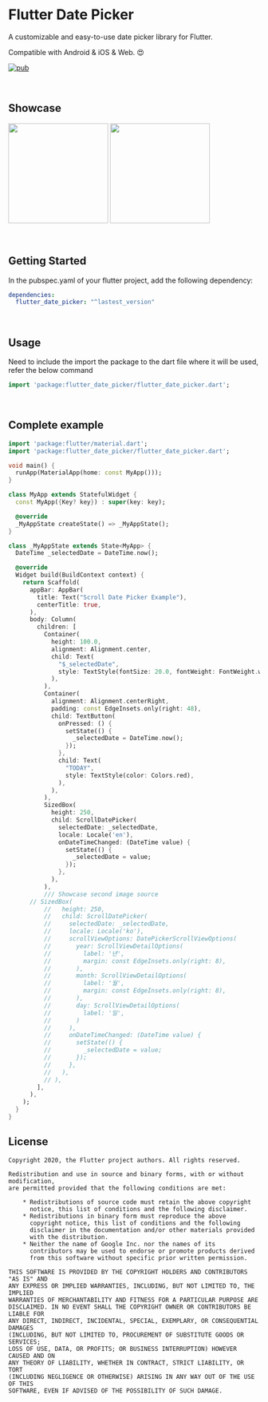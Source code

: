 # Flutter Date Picker

A customizable and easy-to-use date picker library for Flutter.

Compatible with Android & iOS & Web. :heart_eyes:

[![pub](https://img.shields.io/pub/v/flutter_date_picker)](https://pub.dev/packages/flutter_date_picker)

<br>

## Showcase

<img src = "https://user-images.githubusercontent.com/55150540/151300615-dc982927-70e7-46f6-bd4b-f9aff729a02d.gif" width = 200> <img src = "https://user-images.githubusercontent.com/55150540/151300623-de8f7cef-a6ac-492e-9293-00e8793a69c0.gif" width = 200>

<br>

## Getting Started

In the pubspec.yaml of your flutter project, add the following dependency:

```yaml
dependencies:
  flutter_date_picker: "^lastest_version"
```

<br>

## Usage

Need to include the import the package to the dart file where it will be used, refer the below command

```dart
import 'package:flutter_date_picker/flutter_date_picker.dart';
```

<br>

## Complete example

```dart
import 'package:flutter/material.dart';
import 'package:flutter_date_picker/flutter_date_picker.dart';

void main() {
  runApp(MaterialApp(home: const MyApp()));
}

class MyApp extends StatefulWidget {
  const MyApp({Key? key}) : super(key: key);

  @override
  _MyAppState createState() => _MyAppState();
}

class _MyAppState extends State<MyApp> {
  DateTime _selectedDate = DateTime.now();

  @override
  Widget build(BuildContext context) {
    return Scaffold(
      appBar: AppBar(
        title: Text("Scroll Date Picker Example"),
        centerTitle: true,
      ),
      body: Column(
        children: [
          Container(
            height: 100.0,
            alignment: Alignment.center,
            child: Text(
              "$_selectedDate",
              style: TextStyle(fontSize: 20.0, fontWeight: FontWeight.w500),
            ),
          ),
          Container(
            alignment: Alignment.centerRight,
            padding: const EdgeInsets.only(right: 48),
            child: TextButton(
              onPressed: () {
                setState(() {
                  _selectedDate = DateTime.now();
                });
              },
              child: Text(
                "TODAY",
                style: TextStyle(color: Colors.red),
              ),
            ),
          ),
          SizedBox(
            height: 250,
            child: ScrollDatePicker(
              selectedDate: _selectedDate,
              locale: Locale('en'),
              onDateTimeChanged: (DateTime value) {
                setState(() {
                  _selectedDate = value;
                });
              },
            ),
          ),
          /// Showcase second image source
      // SizedBox(
          //   height: 250,
          //   child: ScrollDatePicker(
          //     selectedDate: _selectedDate,
          //     locale: Locale('ko'),
          //     scrollViewOptions: DatePickerScrollViewOptions(
          //       year: ScrollViewDetailOptions(
          //         label: '년',
          //         margin: const EdgeInsets.only(right: 8),
          //       ),
          //       month: ScrollViewDetailOptions(
          //         label: '월',
          //         margin: const EdgeInsets.only(right: 8),
          //       ),
          //       day: ScrollViewDetailOptions(
          //         label: '일',
          //       )
          //     ),
          //     onDateTimeChanged: (DateTime value) {
          //       setState(() {
          //         _selectedDate = value;
          //       });
          //     },
          //   ),
          // ),
        ],
      ),
    );
  }
}
```

## License

```
Copyright 2020, the Flutter project authors. All rights reserved.

Redistribution and use in source and binary forms, with or without modification,
are permitted provided that the following conditions are met:

    * Redistributions of source code must retain the above copyright
      notice, this list of conditions and the following disclaimer.
    * Redistributions in binary form must reproduce the above
      copyright notice, this list of conditions and the following
      disclaimer in the documentation and/or other materials provided
      with the distribution.
    * Neither the name of Google Inc. nor the names of its
      contributors may be used to endorse or promote products derived
      from this software without specific prior written permission.

THIS SOFTWARE IS PROVIDED BY THE COPYRIGHT HOLDERS AND CONTRIBUTORS "AS IS" AND
ANY EXPRESS OR IMPLIED WARRANTIES, INCLUDING, BUT NOT LIMITED TO, THE IMPLIED
WARRANTIES OF MERCHANTABILITY AND FITNESS FOR A PARTICULAR PURPOSE ARE
DISCLAIMED. IN NO EVENT SHALL THE COPYRIGHT OWNER OR CONTRIBUTORS BE LIABLE FOR
ANY DIRECT, INDIRECT, INCIDENTAL, SPECIAL, EXEMPLARY, OR CONSEQUENTIAL DAMAGES
(INCLUDING, BUT NOT LIMITED TO, PROCUREMENT OF SUBSTITUTE GOODS OR SERVICES;
LOSS OF USE, DATA, OR PROFITS; OR BUSINESS INTERRUPTION) HOWEVER CAUSED AND ON
ANY THEORY OF LIABILITY, WHETHER IN CONTRACT, STRICT LIABILITY, OR TORT
(INCLUDING NEGLIGENCE OR OTHERWISE) ARISING IN ANY WAY OUT OF THE USE OF THIS
SOFTWARE, EVEN IF ADVISED OF THE POSSIBILITY OF SUCH DAMAGE.
```
